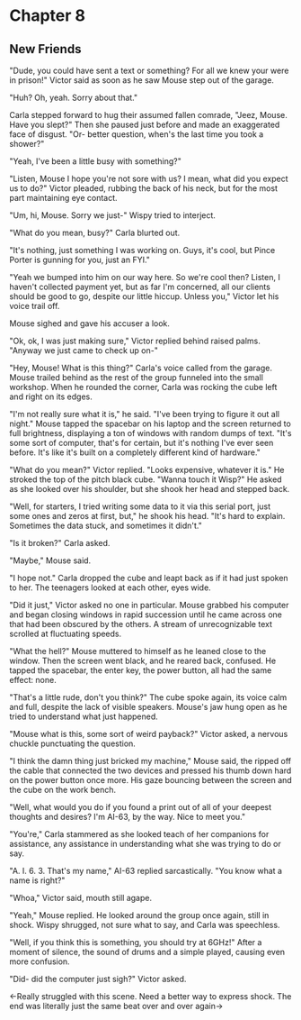 # Chapter 8
## New Friends

"Dude, you could have sent a text or something? For all we knew your were in prison!" Victor said as soon as he saw Mouse step out of the garage. 

"Huh? Oh, yeah. Sorry about that."

Carla stepped forward to hug their assumed fallen comrade, "Jeez, Mouse. Have you slept?" Then she paused just before and made an exaggerated face of disgust. "Or- better question, when's the last time you took a shower?"

"Yeah, I've been a little busy with something?" 

"Listen, Mouse I hope you're not sore with us? I mean, what did you expect us to do?" Victor pleaded, rubbing the back of his neck, but for the most part maintaining eye contact.

"Um, hi, Mouse. Sorry we just-" Wispy tried to interject.

"What do you mean, busy?" Carla blurted out. 

"It's nothing, just something I was working on. Guys, it's cool, but Pince Porter is gunning for you, just an FYI."

"Yeah we bumped into him on our way here. So we're cool then? Listen, I haven't collected payment yet, but as far I'm concerned, all our clients should be good to go, despite our little hiccup. Unless you," Victor let his voice trail off.

Mouse sighed and gave his accuser a look.

"Ok, ok, I was just making sure," Victor replied behind raised palms. "Anyway we just came to check up on-"

"Hey, Mouse! What is this thing?" Carla's voice called from the garage. Mouse trailed behind as the rest of the group funneled into the small workshop. When he rounded the corner, Carla was rocking the cube left and right on its edges.

"I'm not really sure what it is," he said. "I've been trying to figure it out all night." Mouse tapped the spacebar on his laptop and the screen returned to full brightness, displaying a ton of windows with random dumps of text. "It's some sort of computer, that's for certain, but it's nothing I've ever seen before. It's like it's built on a completely different kind of hardware."

"What do you mean?" Victor replied. "Looks expensive, whatever it is." He stroked the top of the pitch black cube. "Wanna touch it Wisp?" He asked as she looked over his shoulder, but she shook her head and stepped back.

"Well, for starters, I tried writing some data to it via this serial port, just some ones and zeros at first, but," he shook his head. "It's hard to explain. Sometimes the data stuck, and sometimes it didn't."

"Is it broken?" Carla asked.

"Maybe," Mouse said.

"I hope not." Carla dropped the cube and leapt back as if it had just spoken to her. The teenagers looked at each other, eyes wide.

"Did it just," Victor asked no one in particular. Mouse grabbed his computer and began closing windows in rapid succession until he came across one that had been obscured by the others. A stream of unrecognizable text scrolled at fluctuating speeds.

"What the hell?" Mouse muttered to himself as he leaned close to the window. Then the screen went black, and he reared back, confused. He tapped the spacebar, the enter key, the power button, all had the same effect: none.

"That's a little rude, don't you think?" The cube spoke again, its voice calm and full, despite the lack of visible speakers. Mouse's jaw hung open as he tried to understand what just happened. 

"Mouse what is this, some sort of weird payback?" Victor asked, a nervous chuckle punctuating the question.

"I think the damn thing just bricked my machine," Mouse said, the ripped off the cable that connected the two devices and pressed his thumb down hard on the power button once more. His gaze bouncing between the screen and the cube on the work bench.

"Well, what would you do if you found a print out of all of your deepest thoughts and desires? I'm AI-63, by the way. Nice to meet you." 

"You're," Carla stammered as she looked teach of her companions for assistance, any assistance in understanding what she was trying to do or say.

"A. I. 6. 3. That's my name," AI-63 replied sarcastically. "You know what a name is right?"

"Whoa," Victor said, mouth still agape.

"Yeah," Mouse replied. He looked around the group once again, still in shock. Wispy shrugged, not sure what to say, and Carla was speechless.

"Well, if you think this is something, you should try at 6GHz!" After a moment of silence, the sound of drums and a simple played, causing even more confusion.

"Did- did the computer just sigh?" Victor asked.

<-Really struggled with this scene. Need a better way to express  shock. The end was literally just the same beat over and over again->


